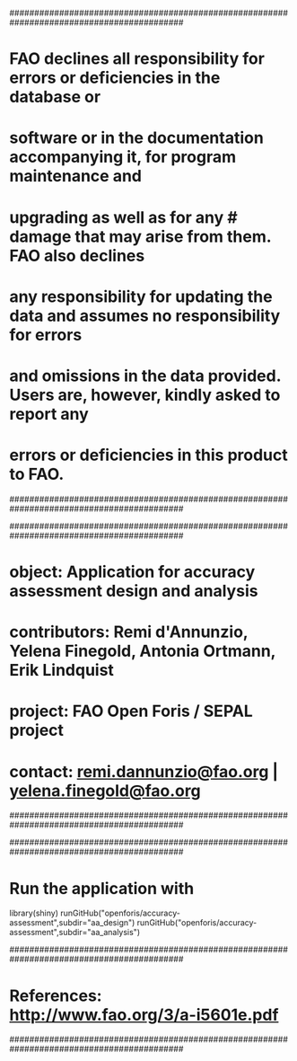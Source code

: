 ###########################################################################################
# FAO declines all responsibility for errors or deficiencies in the database or 
# software or in the documentation accompanying it, for program maintenance and 
# upgrading as well as for any # damage that may arise from them. FAO also declines 
# any responsibility for updating the data and assumes no responsibility for errors 
# and omissions in the data provided. Users are, however, kindly asked to report any 
# errors or deficiencies in this product to FAO.
###########################################################################################

###########################################################################################
# object:        Application for accuracy assessment design and analysis      
# contributors:  Remi d'Annunzio, Yelena Finegold, Antonia Ortmann, Erik Lindquist    
# project:  	 FAO Open Foris / SEPAL project               
# contact:       remi.dannunzio@fao.org | yelena.finegold@fao.org     
###########################################################################################

###########################################################################################
# Run the application with

library(shiny)
runGitHub("openforis/accuracy-assessment",subdir="aa_design")
runGitHub("openforis/accuracy-assessment",subdir="aa_analysis")

###########################################################################################
# References: http://www.fao.org/3/a-i5601e.pdf
###########################################################################################
